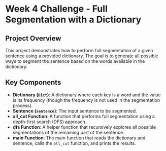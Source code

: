 # Week 4 Challenge - Full Segmentation with a Dictionary

## Project Overview
This project demonstrates how to perform full segmentation of a given sentence using a provided dictionary. The goal is to generate all possible ways to segment the sentence based on the words available in the dictionary.

## Key Components
- **Dictionary (`Dict`)**: A dictionary where each key is a word and the value is its frequency (though the frequency is not used in the segmentation process).
- **Sentence (`sentence`)**: The input sentence to be segmented.
- **all_cut Function**: A function that performs full segmentation using a depth-first search (DFS) approach.
- **dfs Function**: A helper function that recursively explores all possible segmentations of the remaining part of the sentence.
- **main Function**: The main function that reads the dictionary and sentence, calls the `all_cut` function, and prints the results.
